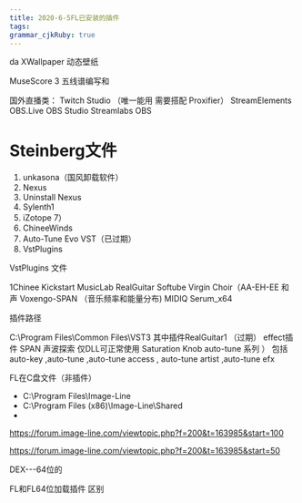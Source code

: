 ```yaml
---
title: 2020-6-5FL已安装的插件 
tags: 
grammar_cjkRuby: true
---
```

da 
XWallpaper 动态壁纸

MuseScore 3 五线谱编写和 

国外直播类：
Twitch Studio （唯一能用 需要搭配 Proxifier）
StreamElements OBS.Live
OBS Studio
Streamlabs OBS


# Steinberg文件

 1.  unkasona（国风卸载软件）
 2. Nexus 
 3.   Uninstall Nexus
 4. Sylenth1
 5. iZotope 7）
 6. ChineeWinds
 7. Auto-Tune Evo VST（已过期）
 8. VstPlugins

VstPlugins 文件

1Chinee
Kickstart
MusicLab RealGuitar 
Softube
Virgin Choir（AA-EH-EE 和声
Voxengo-SPAN （音乐频率和能量分布)
MIDIQ
Serum_x64


插件路径

C:\Program Files\Common Files\VST3
其中插件RealGuitar1 （过期）
effect插件
SPAN 声波探索 仅DLL可正常使用
Saturation Knob
auto-tune 系列 ） 包括auto-key ,auto-tune ,auto-tune  access , auto-tune artist ,auto-tune efx


FL在C盘文件（非插件）

 - C:\Program Files\Image-Line 
 - C:\Program Files (x86)\Image-Line\Shared
 - 
https://forum.image-line.com/viewtopic.php?f=200&t=163985&start=100

https://forum.image-line.com/viewtopic.php?f=200&t=163985&start=50

DEX---64位的

FL和FL64位加载插件 区别
